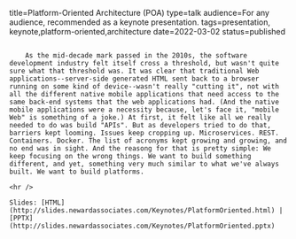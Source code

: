 title=Platform-Oriented Architecture (POA)
type=talk
audience=For any audience, recommended as a keynote presentation.
tags=presentation, keynote,platform-oriented,architecture
date=2022-03-02
status=published
~~~~~~

    As the mid-decade mark passed in the 2010s, the software development industry felt itself cross a threshold, but wasn't quite sure what that threshold was. It was clear that traditional Web applications--server-side generated HTML sent back to a browser running on some kind of device--wasn't really "cutting it", not with all the different native mobile applications that need access to the same back-end systems that the web applications had. (And the native mobile applications were a necessity because, let's face it, "mobile Web" is something of a joke.) At first, it felt like all we really needed to do was build "APIs". But as developers tried to do that, barriers kept looming. Issues keep cropping up. Microservices. REST. Containers. Docker. The list of acronyms kept growing and growing, and no end was in sight. And the reasong for that is pretty simple: We keep focusing on the wrong things. We want to build something different, and yet, something very much similar to what we've always built. We want to build platforms.
    
<hr />

Slides: [HTML](http://slides.newardassociates.com/Keynotes/PlatformOriented.html) | [PPTX](http://slides.newardassociates.com/Keynotes/PlatformOriented.pptx)
